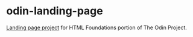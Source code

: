 # odin-landing-page
[Landing page project](https://www.theodinproject.com/lessons/foundations-landing-page) for HTML Foundations portion of The Odin Project.
